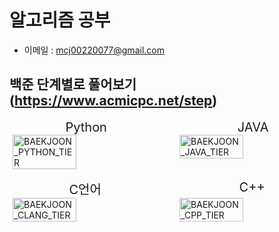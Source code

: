# 알고리즘 공부
- 이메일 : mcj00220077@gmail.com

## 백준 단계별로 풀어보기 (https://www.acmicpc.net/step)

<div style="display: flex; justify-content: space-around; gap: 30px; font-size: 20px;">
    <div>Python</div>
    <div>JAVA</div>
</div>
<div style="display: flex; justify-content: space-around; gap: 30px;">
    <img style="width: 45%; height: auto;" src="https://mazassumnida.wtf/api/v2/generate_badge?boj=chany0207" alt="BAEKJOON_PYTHON_TIER" />
    <img style="width: 45%; height: auto;" src="https://mazassumnida.wtf/api/v2/generate_badge?boj=mcj0207" alt="BAEKJOON_JAVA_TIER" />
</div>

<br/>

<div style="display: flex; justify-content: space-around; gap: 30px; font-size: 20px;">
    <div>C언어</div>
    <div>C++</div>
</div>
<div style="display: flex; justify-content: space-around; gap: 30px;">
    <img style="width: 45%; height: auto;" src="https://mazassumnida.wtf/api/v2/generate_badge?boj=chany8592" alt="BAEKJOON_CLANG_TIER" />
    <img style="width: 45%; height: auto;" src="https://mazassumnida.wtf/api/v2/generate_badge?boj=mcj8592" alt="BAEKJOON_CPP_TIER" />
</div>